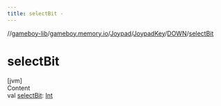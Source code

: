 ```yaml
---
title: selectBit -
---
```

//[gameboy-lib](../../../../index.md)/[gameboy.memory.io](../../../index.md)/[Joypad](../../index.md)/[JoypadKey](../index.md)/[DOWN](index.md)/[selectBit](select-bit.md)



# selectBit  
[jvm]  
Content  
val [selectBit](select-bit.md): [Int](https://kotlinlang.org/api/latest/jvm/stdlib/kotlin/-int/index.html)  



